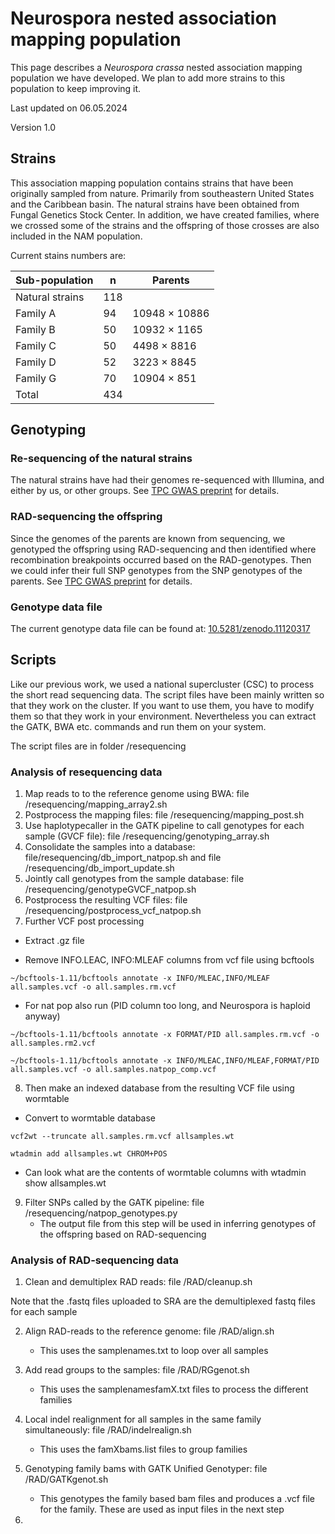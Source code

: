 # Neurospora nested association mapping population
This page describes a _Neurospora crassa_ nested association mapping population we have developed. We plan to add more strains to this population to keep improving it.

Last updated on 06.05.2024

Version 1.0

## Strains

This association mapping population contains strains that have been originally sampled from nature. Primarily from southeastern United States and the Caribbean basin. The natural strains have been obtained from Fungal Genetics Stock Center. In addition, we have created families, where we crossed some of the strains and the offspring of those crosses are also included in the NAM population.

Current stains numbers are:

|Sub-population|      n|    Parents|
|--------------|-------|-----------|
|Natural strains|    118|  |
|Family A|           94| 10948 × 10886    |
|Family B|           50| 10932 × 1165   |
|Family C|           50| 4498 × 8816   |
|Family D|           52| 3223 × 8845    |
|Family G|           70| 10904 × 851   |
|Total|              434|   |

## Genotyping

### Re-sequencing of the natural strains

The natural strains have had their genomes re-sequenced with Illumina, and either by us, or other groups. See [TPC GWAS preprint](https://www.biorxiv.org/content/10.1101/2024.04.29.591604v1) for details.

### RAD-sequencing the offspring

Since the genomes of the parents are known from sequencing, we genotyped the offspring using RAD-sequencing and then identified where recombination breakpoints occurred based on the RAD-genotypes. Then we could infer their full SNP genotypes from the SNP genotypes of the parents. See [TPC GWAS preprint](https://www.biorxiv.org/content/10.1101/2024.04.29.591604v1) for details.

### Genotype data file

The current genotype data file can be found at: [10.5281/zenodo.11120317](https://zenodo.org/records/11120317)

## Scripts
Like our previous work, we used a national supercluster (CSC) to process the short read sequencing data. The script files have been mainly written so that they work on the cluster. If you want to use them, you have to modify them so that they work in your environment. Nevertheless you can extract the GATK, BWA etc. commands and run them on your system.

The script files are in folder /resequencing

### Analysis of resequencing data

1. Map reads to to the reference genome using BWA: file /resequencing/mapping_array2.sh
2. Postprocess the mapping files: file /resequencing/mapping_post.sh
3. Use haplotypecaller in the GATK pipeline to call genotypes for each sample (GVCF file): file /resequencing/genotyping_array.sh
4. Consolidate the samples into a database: file/resequencing/db_import_natpop.sh and file /resequencing/db_import_update.sh
5. Jointly call genotypes from the sample database: file /resequencing/genotypeGVCF_natpop.sh
6. Postprocess the resulting VCF files: file /resequencing/postprocess_vcf_natpop.sh
7. Further VCF post processing

  -  Extract .gz file

  -  Remove INFO.LEAC, INFO:MLEAF columns from vcf file using bcftools

    ~/bcftools-1.11/bcftools annotate -x INFO/MLEAC,INFO/MLEAF all.samples.vcf -o all.samples.rm.vcf

  -  For nat pop also run (PID column too long, and Neurospora is haploid anyway)

    ~/bcftools-1.11/bcftools annotate -x FORMAT/PID all.samples.rm.vcf -o all.samples.rm2.vcf

    ~/bcftools-1.11/bcftools annotate -x INFO/MLEAC,INFO/MLEAF,FORMAT/PID all.samples.vcf -o all.samples.natpop_comp.vcf

 8. Then make an indexed database from the resulting VCF file using wormtable

  -  Convert to wormtable database

    vcf2wt --truncate all.samples.rm.vcf allsamples.wt

    wtadmin add allsamples.wt CHROM+POS

  -  Can look what are the contents of wormtable columns with wtadmin show allsamples.wt

9. Filter SNPs called by the GATK pipeline: file /resequencing/natpop_genotypes.py
   - The output file from this step will be used in inferring genotypes of the offspring based on RAD-sequencing

### Analysis of RAD-sequencing data

1. Clean and demultiplex RAD reads: file /RAD/cleanup.sh

Note that the .fastq files uploaded to SRA are the demultiplexed fastq files for each sample

2. Align RAD-reads to the reference genome: file /RAD/align.sh
   - This uses the samplenames.txt to loop over all samples

3. Add read groups to the samples: file /RAD/RGgenot.sh
   - This uses the samplenamesfamX.txt files to process the different families

4. Local indel realignment for all samples in the same family simultaneously: file /RAD/indelrealign.sh
   - This uses the famXbams.list files to group families

5. Genotyping family bams with GATK Unified Genotyper: file /RAD/GATKgenot.sh
    - This genotypes the family based bam files and produces a .vcf file for the family. These are used as input files in the next step

6. 
